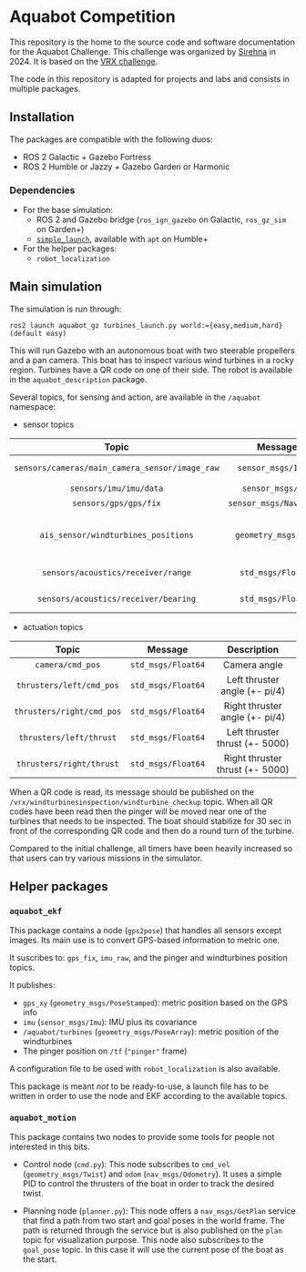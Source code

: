 # Aquabot Competition

This repository is the home to the source code and software documentation for the Aquabot Challenge. This challenge was organized by [Sirehna](https://www.sirehna.com) in 2024. It is based on the [VRX challenge](https://github.com/osrf/vrx).

The code in this repository is adapted for projects and labs and consists in multiple packages.

## Installation

The packages are compatible with the following duos:

- ROS 2 Galactic + Gazebo Fortress
- ROS 2 Humble or Jazzy + Gazebo Garden or Harmonic

### Dependencies

- For the base simulation:
  - ROS 2 and Gazebo bridge (`ros_ign_gazebo` on Galactic, `ros_gz_sim` on Garden+)
  - [`simple_launch`](https://github.com/oKermorgant/simple_launch), available with `apt` on Humble+
- For the helper packages:
  - `robot_localization`

## Main simulation

The simulation is run through:
```
ros2 launch aquabot_gz turbines_launch.py world:={easy,medium,hard} (default easy)
```

This will run Gazebo with an autonomous boat with two steerable propellers and a pan camera. This boat has to inspect various wind turbines in a rocky region. Turbines have a QR code on one of their side. The robot is available in the `aquabot_description` package.

Several topics, for sensing and action, are available in the `/aquabot` namespace:

- sensor topics

 Topic        |   Message     | Description
:--------------------------:|:--------------------:|:-:
`sensors/cameras/main_camera_sensor/image_raw` | `sensor_msgs/Image` | simulated image
`sensors/imu/imu/data` | `sensor_msgs/Imu` | Boat IMU
`sensors/gps/gps/fix` | `sensor_msgs/NavSatFix` | Boat GPS
`ais_sensor/windturbines_positions` | `geometry_msgs/Pose` | GPS (lat-long) coord of the turbines
`sensors/acoustics/receiver/range`| `std_msgs/Float64` | Range to pinger
`sensors/acoustics/receiver/bearing`| `std_msgs/Float64` | Bearing to pinger

- actuation topics

 Topic                    |   Message          | Description
:--------------------------:|:--------------------:|:-:
`camera/cmd_pos`          | `std_msgs/Float64` | Camera angle
`thrusters/left/cmd_pos`  | `std_msgs/Float64` | Left thruster angle (+- pi/4)
`thrusters/right/cmd_pos` | `std_msgs/Float64` | Right thruster angle (+- pi/4)
`thrusters/left/thrust`   | `std_msgs/Float64` | Left thruster thrust (+- 5000)
`thrusters/right/thrust`  | `std_msgs/Float64` | Right thruster thrust (+- 5000)


When a QR code is read, its message should be published on the `/vrx/windturbinesinspection/windturbine_checkup` topic. When all QR codes have been read then the pinger will be moved near one of the turbines that needs to be inspected. The boat should stabilize for 30 sec in front of the corresponding QR code and then do a round turn of the turbine.

Compared to the initial challenge, all timers have been heavily increased so that users can try various missions in the simulator.


## Helper packages

### `aquabot_ekf`

This package contains a node (`gps2pose`) that handles all sensors except images. Its main use is to convert GPS-based information to metric one.

It suscribes to: `gps_fix`, `imu_raw`, and the pinger and windturbines position topics.

It publishes:

- `gps_xy` (`geometry_msgs/PoseStamped`): metric position based on the GPS info
- `imu` (`sensor_msgs/Imu`): IMU plus its covariance
- `/aquabot/turbines` (`geometry_msgs/PoseArray`): metric position of the windturbines
- The pinger position on `/tf` (`"pinger"` frame)

A configuration file to be used with `robot_localization` is also available.

This package is meant *not* to be ready-to-use, a launch file has to be written in order to use the node and EKF according to the available topics.

### `aquabot_motion`

This package contains two nodes to provide some tools for people not interested in this bits.

- Control node (`cmd.py`): This node subscribes to `cmd_vel` (`geometry_msgs/Twist`) and `odom` (`nav_msgs/Odometry`). It uses a simple PID to control the thrusters of the boat in order to track the desired twist.

- Planning node (`planner.py`): This node offers a `nav_msgs/GetPlan` service that find a path from two start and goal poses in the world frame. The path is returned through the service but is also published on the `plan` topic for visualization purpose. This node also subscribes to the `goal_pose` topic. In this case it will use the current pose of the boat as the start.

